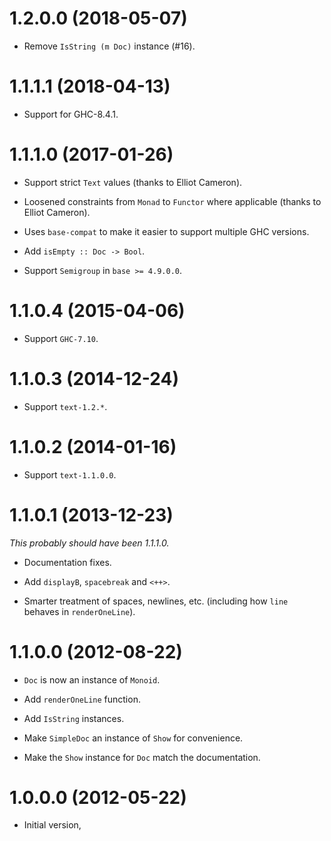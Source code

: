 1.2.0.0 (2018-05-07)
====================

* Remove `IsString (m Doc)` instance (#16).

1.1.1.1 (2018-04-13)
====================

* Support for GHC-8.4.1.

1.1.1.0 (2017-01-26)
====================

* Support strict `Text` values (thanks to Elliot Cameron).

* Loosened constraints from `Monad` to `Functor` where applicable
  (thanks to Elliot Cameron).

* Uses `base-compat` to make it easier to support multiple GHC
  versions.

* Add `isEmpty :: Doc -> Bool`.

* Support `Semigroup` in `base >= 4.9.0.0`.

1.1.0.4 (2015-04-06)
====================

* Support `GHC-7.10`.

1.1.0.3 (2014-12-24)
====================

* Support `text-1.2.*`.

1.1.0.2 (2014-01-16)
====================

* Support `text-1.1.0.0`.

1.1.0.1 (2013-12-23)
====================

_This probably should have been 1.1.1.0._

* Documentation fixes.

* Add `displayB`, `spacebreak` and `<++>`.

* Smarter treatment of spaces, newlines, etc. (including how `line`
  behaves in `renderOneLine`).

1.1.0.0 (2012-08-22)
====================

* `Doc` is now an instance of `Monoid`.

* Add `renderOneLine` function.

* Add `IsString` instances.

* Make `SimpleDoc` an instance of `Show` for convenience.

* Make the `Show` instance for `Doc` match the documentation.

1.0.0.0 (2012-05-22)
====================

* Initial version,
